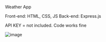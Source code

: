 Weather App

Front-end: HTML, CSS, JS
Back-end: Express.js

API KEY =  not included.
Code works fine



![image](https://github.com/user-attachments/assets/6cfc9e39-a3f9-4b5a-bdcd-a905c493614d)

